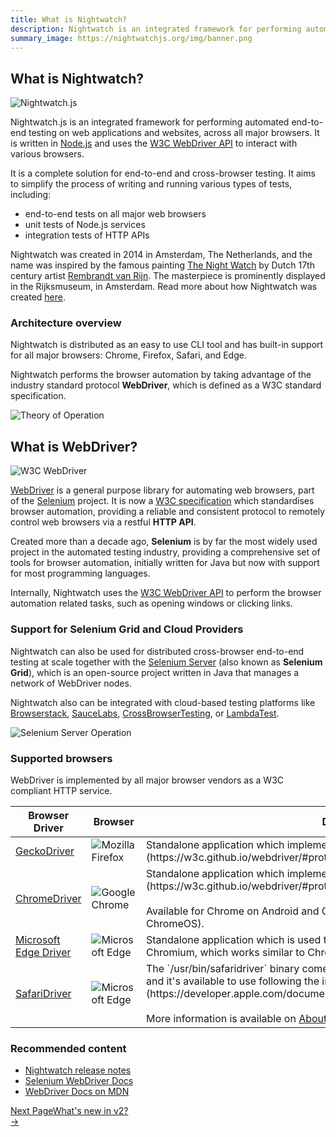 ```yaml
---
title: What is Nightwatch?
description: Nightwatch is an integrated framework for performing automated end-to-end testing on web applications and websites, across all major browsers.
summary_image: https://nightwatchjs.org/img/banner.png
---
```


## What is Nightwatch?

<img src="/images/nightwatch-circle.png" alt="Nightwatch.js" title="Nightwatch.js" id="whatis-logo" />

Nightwatch.js is an integrated framework for performing automated end-to-end testing on web applications and websites, across all major browsers. It is written in [Node.js][1] and uses the [W3C WebDriver API][2] to interact with various browsers.

It is a complete solution for end-to-end and cross-browser testing. It aims to simplify the process of writing and running various types of tests, including:

<ul class="introduction">
    <li>end-to-end tests on all major web browsers</li>
    <li>unit tests of Node.js services</li>
    <li>integration tests of HTTP APIs</li>
</ul>

Nightwatch was created in 2014 in Amsterdam, The Netherlands, and the name was inspired by the famous painting [The Night Watch](https://www.rijksmuseum.nl/en/collection/SK-C-5) by Dutch 17th century artist [Rembrandt van Rijn](https://www.rembrandthuis.nl/en/meet-rembrandt/). The masterpiece is prominently displayed in the Rijksmuseum, in Amsterdam. Read more about how Nightwatch was created [here][4].

### Architecture overview

Nightwatch is distributed as an easy to use CLI tool and has built-in support for all major browsers: Chrome, Firefox, Safari, and Edge.

Nightwatch performs the browser automation by taking advantage of the industry standard protocol **WebDriver**, which is defined as a W3C standard specification.

![Theory of Operation][image-1]

## What is WebDriver?

<p class="whatis-logo w3c-logo"><img src="https://www.w3.org/StyleSheets/TR/2016/logos/W3C" alt="W3C WebDriver" title="W3C WebDriver" class="whatis"/></p>

[WebDriver][7] is a general purpose library for automating web browsers, part of the [Selenium][5] project. It is now a [W3C specification][10] which standardises browser automation, providing a reliable and consistent protocol to remotely control web browsers via a restful **HTTP API**.

Created more than a decade ago, **Selenium** is by far the most widely used project in the automated testing industry, providing a comprehensive set of tools for browser automation, initially written for Java but now with support for most programming languages.

Internally, Nightwatch uses the [W3C WebDriver API][6] to perform the browser automation related tasks, such as opening windows or clicking links.

### Support for Selenium Grid and Cloud Providers

Nightwatch can also be used for distributed cross-browser end-to-end testing at scale together with the [Selenium Server][13] (also known as **Selenium Grid**), which is an open-source project written in Java that manages a network of WebDriver nodes.

Nightwatch also can be integrated with cloud-based testing platforms like [Browserstack][14], [SauceLabs][15], [CrossBrowserTesting][16], or [LambdaTest][17].

![Selenium Server Operation][image-2]

### Supported browsers

WebDriver is implemented by all major browser vendors as a W3C compliant HTTP service.

<table class="table table-bordered table-striped">
<thead>
 <tr>
   <th>Browser Driver</th>
   <th>Browser</th>
   <th>Description</th>
 </tr>
</thead>
<tbody>
  <tr>
    <td><a class="local-nav" href="/gettingstarted/installation/#install-geckodriver">GeckoDriver</a></td>
    <td class="browser"><img alt="Mozilla Firefox" src="https://nightwatchjs.org/img/logos/Firefox_Logo_2017.png"/></td>
    <td>Standalone application which implements the [W3C WebDriver API](https://w3c.github.io/webdriver/#protocol) to communicate with Firefox.</td>
  </tr>

  <tr>
    <td><a class="local-nav" href="/gettingstarted/installation/#install-chromedriver">ChromeDriver</a></td>
    <td class="browser"><img alt="Google Chrome" src="https://nightwatchjs.org/img/logos/1200px-Google_Chrome_icon.svg.png"/></td>
    <td>Standalone application which implements the [W3C WebDriver API](https://w3c.github.io/webdriver/#protocol) for Chromium.<br/><br/>Available for Chrome on Android and Chrome on Desktop (Mac, Linux, Windows and ChromeOS).</td>
  </tr>

  <tr>
     <td><a class="local-nav" href="/gettingstarted/installation/#install-microsoftedge">Microsoft Edge Driver</a></td>
     <td class="browser"><img alt="Microsoft Edge" src="https://nightwatchjs.org/img/logos/Microsoft_Edge_logo.svg.png"/></td>
     <td>Standalone application which is used to drive the recent Edge browser, based on Chromium, which works similar to ChromeDriver.</td>
  </tr>

  <tr>
    <td><a class="local-nav" href="/gettingstarted/installation/#install-safaridriver">SafariDriver</a></td>
    <td class="browser"><img alt="Microsoft Edge" src="https://nightwatchjs.org/img/logos/safari_icon_large_2x.png"/></td>
    <td>The `/usr/bin/safaridriver` binary comes pre-installed with recent versions of MacOS and it's available to use following the instructions on [Apple Developer website](https://developer.apple.com/documentation/webkit/testing_with_webdriver_in_safari).
    <br/><br/>More information is available on <a href="https://developer.apple.com/documentation/webkit/about_webdriver_for_safari" target="_blank">About WebDriver for Safari</a> page.
    </td>
  </tr>

 </tbody>
</table>

[1]: https://nodejs.org/
[2]: https://www.w3.org/TR/webdriver/
[4]: /about
[5]: https://selenium.dev/
[6]: https://www.w3.org/TR/webdriver
[7]: https://www.w3.org/TR/webdriver
[10]: https://www.w3.org/TR/webdriver/
[13]: https://selenium.dev/downloads/
[14]: https://www.browserstack.com/
[15]: https://saucelabs.com/
[16]: https://crossbrowsertesting.com/
[17]: https://www.lambdatest.com/

[image-1]: /img/operation.png
[image-2]: /img/operation-cloud.png

### Recommended content

- [Nightwatch release notes](/guide/overview/whats-new.html)
- [Selenium WebDriver Docs](https://www.selenium.dev/documentation/webdriver/)
- [WebDriver Docs on MDN](https://developer.mozilla.org/en-US/docs/Web/WebDriver)

<div class="doc-pagination justify-content-end pt-40">
  <div class="next">
    <a href="/guide/overview/whats-new-in-v2.html">
        <div class="d-flex flex-column"><span class="smallT">Next Page</span><span class="bigT">What's new in v2?</span></div>
        <span>→</span>
    </a>
  </div>
</div>
